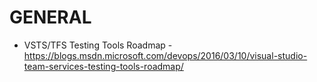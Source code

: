 # GENERAL
* VSTS/TFS Testing Tools Roadmap - https://blogs.msdn.microsoft.com/devops/2016/03/10/visual-studio-team-services-testing-tools-roadmap/
